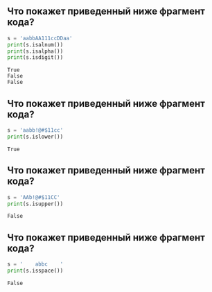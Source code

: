 ## Что покажет приведенный ниже фрагмент кода?

```python
s = 'aabbAA111ccDDaa'
print(s.isalnum())
print(s.isalpha())
print(s.isdigit())
```

```
True 
False 
False
```

## Что покажет приведенный ниже фрагмент кода?

```python
s = 'aabb!@#$11cc'
print(s.islower())
```

```
True
```

## Что покажет приведенный ниже фрагмент кода?

```python
s = 'AAb!@#$11CC'
print(s.isupper())
```

```
False
```

## Что покажет приведенный ниже фрагмент кода?

```python
s = '    abbc    '
print(s.isspace())
```

```
False
```



